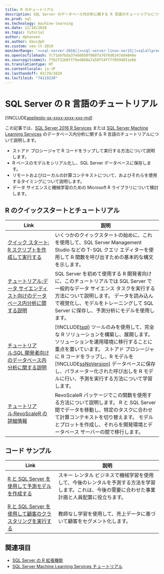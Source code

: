 ```yaml
---
title: R のチュートリアル
description: SQL Server のデータベース内分析に関する R 言語のチュートリアルについて。
ms.prod: sql
ms.technology: machine-learning
ms.date: 12/18/2018
ms.topic: tutorial
author: dphansen
ms.author: davidph
ms.custom: seo-lt-2019
monikerRange: '>=sql-server-2016||>=sql-server-linux-ver15||=sqlallproducts-allversions'
ms.openlocfilehash: 7c71ebfbda37e66050f868fa7676d0247e84840e
ms.sourcegitcommit: ff82f3260ff79ed860a7a58f54ff7f0594851e6b
ms.translationtype: HT
ms.contentlocale: ja-JP
ms.lasthandoff: 03/29/2020
ms.locfileid: "74119230"
---
```

# <a name="sql-server-r-language-tutorials"></a>SQL Server の R 言語のチュートリアル
[!INCLUDE[appliesto-ss-xxxx-xxxx-xxx-md](../../includes/appliesto-ss-xxxx-xxxx-xxx-md.md)]

この記事では、[SQL Server 2016 R Services](../install/sql-r-services-windows-install.md) または [SQL Server Machine Learning Services](../install/sql-machine-learning-services-windows-install.md) のデータベース内分析に関する R 言語のチュートリアルについて説明します。

+ ストアド プロシージャで R コードをラップして実行する方法について説明します。
+ R ベースのモデルをシリアル化し、SQL Server データベースに保存します。
+ リモートおよびローカルの計算コンテキストについて、およびそれらを使用するタイミングについて説明します。
+ データ サイエンスと機械学習のための Microsoft R ライブラリについて検討します。

<a name="bkmk_sqltutorials"></a>

## <a name="r-quickstarts-and-tutorials"></a>R のクイックスタートとチュートリアル

| Link | 説明 |
|------|-------------|
| [クイック スタート: R スクリプトを作成して実行する](quickstart-r-create-script.md) | いくつかのクイックスタートの始めに、これを使用して、SQL Server Management Studio などの T-SQL クエリ エディターを使用して R 関数を呼び出すための基本的な構文を示します。 |
| [チュートリアル:データ サイエンティスト向けのデータベース内分析に関する説明](../tutorials/walkthrough-data-science-end-to-end-walkthrough.md) | SQL Server を初めて使用する R 開発者向けに、このチュートリアルでは SQL Server で一般的なデータ サイエンス タスクを実行する方法について説明します。 データを読み込んで視覚化し、モデルをトレーニングして SQL Server に保存し、予測分析にモデルを使用します。 |
| [チュートリアル:SQL 開発者向けのデータベース内分析に関する説明](../tutorials/sqldev-in-database-r-for-sql-developers.md) | [!INCLUDE[tsql](../../includes/tsql-md.md)] ツールのみを使用して、完全な R ソリューションを構築し、展開します。 ソリューションを運用環境に移行することに重点を置いています。 ストアド プロシージャに R コードをラップし、R モデルを [!INCLUDE[ssNoVersion](../../includes/ssnoversion-md.md)] データベースに保存し、パラメーター化された呼び出しを R モデルに行い、予測を実行する方法について学習します。 |
| [チュートリアル:RevoScaleR の詳細情報](deepdive-data-science-deep-dive-using-the-revoscaler-packages.md) | RevoScaleR パッケージでこの関数を使用する方法について説明します。 R と SQL Server 間でデータを移動し、特定のタスクに合わせて計算コンテキストを切り替えます。 モデルとプロットを作成し、それらを開発環境とデータベース サーバーの間で移行します。 |

<a name ="bkmk_samples"></a>

## <a name="code-samples"></a>コード サンプル

| Link | 説明 |
|------|-------------|
| [R と SQL Server を使用して予測モデルを作成する](https://microsoft.github.io/sql-ml-tutorials/R/rentalprediction) | スキー レンタル ビジネスで機械学習を使用して、今後のレンタルを予測する方法を学習します。これは、今後の需要に合わせた事業計画と人員配置に役立ちます。 |
| [R と SQL Server を使用して顧客のクラスタリングを実行する](https://microsoft.github.io/sql-ml-tutorials/R/customerclustering/) | 教師なし学習を使用して、売上データに基づいて顧客をセグメント化します。 |

## <a name="see-also"></a>関連項目

+ [SQL Server の R 拡張機能](../concepts/extension-r.md)
+ [SQL Server Machine Learning Services チュートリアル](machine-learning-services-tutorials.md)

